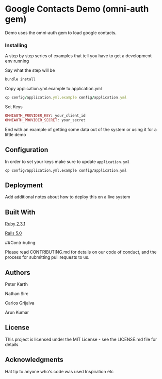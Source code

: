 # Google Contacts Demo (omni-auth gem)

Demo uses the omni-auth gem to load google contacts.

### Installing

A step by step series of examples that tell you have to get a development env running

Say what the step will be

```ruby
bundle install
```

Copy application.yml.example to application.yml

```ruby
cp config/application.yml.example config/application.yml
```

Set Keys

```ruby
OMNIAUTH_PROVIDER_KEY: your_client_id
OMNIAUTH_PROVIDER_SECRET: your_secret
```

End with an example of getting some data out of the system or using it for a little demo

## Configuration

In order to set your keys make sure to update `application.yml` 

`cp config/application.yml.example config/application.yml`

## Deployment

Add additional notes about how to deploy this on a live system

## Built With

[Ruby 2.3.1](https://www.ruby-lang.org/en/news/2016/04/26/ruby-2-3-1-released/)

[Rails 5.0](http://weblog.rubyonrails.org)

##Contributing

Please read CONTRIBUTING.md for details on our code of conduct, and the process for submitting pull requests to us.

## Authors

Peter Karth

Nathan Sire

Carlos Grijalva

Arun Kumar

## License

This project is licensed under the MIT License - see the LICENSE.md file for details

## Acknowledgments

Hat tip to anyone who's code was used
Inspiration
etc